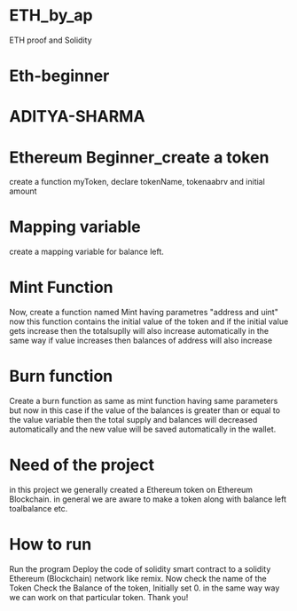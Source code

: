 # ETH_by_ap
ETH proof and Solidity
# Eth-beginner

# ADITYA-SHARMA
# Ethereum Beginner_create a token 
create a function myToken,
declare tokenName, tokenaabrv and initial amount
# Mapping variable
create a mapping variable for balance left.
# Mint Function
Now, create a function named Mint having parametres "address and uint" now this function contains the initial value of the token and if the initial value gets increase then the totalsuplly will also increase automatically in the same way if value increases then balances of address will also increase 
# Burn function 
Create a burn function as same as mint function having same parameters but now in this case if the value of the balances is greater than or equal to the value variable then the total supply and balances will decreased automatically and the new value will be saved automatically in the wallet.

# Need of the project
in this project we generally created a Ethereum token on Ethereum Blockchain. in general we are aware to make a token along with balance left toalbalance etc.

# How to run

Run the program
Deploy the code of solidity smart contract to a solidity Ethereum (Blockchain) network like remix.
Now check the name of the Token
Check the Balance of the token, Initially set 0.
in the same way way we can work on that particular token. Thank you!
